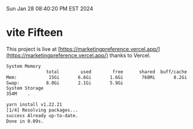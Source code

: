 Sun Jan 28 08:40:20 PM EST 2024

# vite Fifteen


This project is live at [https://marketingpreference.vercel.app/](https://marketingpreference.vercel.app/) thanks to Vercel.

```bash
System Memory
               total        used        free      shared  buff/cache   available
Mem:            15Gi       6.6Gi       1.6Gi       768Mi       8.2Gi       8.7Gi
Swap:          8.0Gi       2.1Gi       5.9Gi
System Storage
354M	.
```
```bash
yarn install v1.22.21
[1/4] Resolving packages...
success Already up-to-date.
Done in 0.09s.
```
```bash
